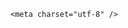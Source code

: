 <!DOCTYPE html>
<html lang="zh-CN">

<head>
    
<title>广州一高校老师上课迟到一分钟，被认定为教学事故，是不是罚得太重了？对提高教育质量有用吗？_腾讯新闻</title>
<meta name="keywords" content="高校老师,教学,高校,迟到一分钟,规章制度,老师,教师,上课">
<meta name="description" content="大皖新闻讯 5月26日，有网民爆料称，广州某职业学院近期在校内发布了两起教学事故，一起为一名老师上课迟到1分钟，另一起为一名老师提前下课2分钟。迟到早退一两分钟被认定为教学事故，引发争议。27日，大皖新闻记者联系上该学院，工作人员答复称，如果被通报是因为触犯了学校的相关规定。“要是学校没有教学秩序，每个人都...">
<meta name="author" content="腾讯网">
<meta name="copyright" content="Copyright 1998 - 2025 Tencent. All Rights Reserved">
<meta property="og:type" content="news" />

<meta property="og:title" content="广州一高校老师上课迟到一分钟，被认定为教学事故，是不是罚得太重了？对提高教育质量有用吗？_腾讯新闻" />
<meta property="og:description" content="大皖新闻讯 5月26日，有网民爆料称，广州某职业学院近期在校内发布了两起教学事故，一起为一名老师上课迟到1分钟，另一起为一名老师提前下课2分钟。迟到早退一两分钟被认定为教学事故，引发争议。27日，大皖新闻记者联系上该学院，工作人员答复称，如果被通报是因为触犯了学校的相关规定。“要是学校没有教学秩序，每个人都..." />
<meta property="og:url" content="https://news.qq.com/rain/a/20250528Q01H1F00" />
<meta property="og:image" content="https://inews.gtimg.com/news_ls/O6Cj2AgxDnenkMFfL3im0wMsPcFQn_W5MXRyTUyijOB9sAA_640330/0" />
<meta property="article:author" content="" />
<meta property="article:published_time" content="2025-05-28 12:56:24" />
<meta property="category" content="" />

    <meta charset="utf-8" />
<meta http-equiv="X-UA-Compatible" content="IE=Edge" />
<meta name="viewport" content="width=device-width, initial-scale=1, shrink-to-fit=no" />
<link rel="dns-prefetch" href="mat1.gtimg.com">
<link rel="dns-prefetch" href="i.news.qq.com">
<link rel="shortcut icon" href="https://mat1.gtimg.com/qqcdn/qqindex2021/favicon.ico">
<script nomodule="true" src="https://mat1.gtimg.com/qqcdn/qqindex2021/common-static/20240515201444/core3-37-1.min.js"></script>
<script>
  try {
    if (!window.IntersectionObserver) {
      var observerScript = document.createElement('script');
      observerScript.src = "https://mat1.gtimg.com/qqcdn/qqindex2021/common-static/20241024141058/intersection-observer-polyfill.js";
      document.head.appendChild(observerScript);
    }
  } catch (error) {}
</script>

<script>
  try {
    if (!Element.prototype.scrollTo) {
      var scrollScript = document.createElement('script');
      scrollScript.src = "https://mat1.gtimg.com/qqcdn/qqindex2021/common-static/20241025153001/scroll-behavior-polyfill.js";
      document.head.appendChild(scrollScript);
    }
  } catch (error) {}
</script>
<script>
  try {
    if ('scrollRestoration' in window.history) {
      window.history.scrollRestoration = 'manual';
    }
    window.isPcClient = Boolean(window.electron) && (
      window.navigator.userAgent.indexOf('pc-client') > 0 ||
      window.navigator.userAgent.indexOf('TencentNews') > 0
    );
  } catch {}
</script>
<script>
  try {
    if (window.isPcClient) {
      var bodyStyle = document.createElement('style');
      bodyStyle.innerText = 'body{ zoom: 0.95 }';
      document.head.appendChild(bodyStyle);
    }
  } catch {}
</script>
<script>
  window.DATA = {"commentid":"","copyright_wording_share":"免责声明","is_deleted":0,"remarks":"","FadCid":"","ai_switch":true,"categoryrray":{"category_id":"69","sub_category_id":"769"},"id":"20250528Q01H1F00","intro":"","likeInfo":0,"relate_extend_infos":{"title":"老师上课迟到一分钟，被认定为教学事故，广东涉事高校回应","url":"http://view.inews.qq.com/a/20250527A08M8S00","abstract":"大皖新闻讯 5月26日，有网民爆料称，广州某职业学院近期在校内发布了两起教学事故，一起为一名老师上课迟到1分钟，另一起为一名老师提前下课2分钟。迟到早退一两分钟被认定为教学事故，引发争议。27日，大皖新闻记者联系上该学院，工作人员答复称，如果被通报是因为触犯了学校的相关规定。“要是学校没有教学秩序，每个人都...","id":"20250527A08M8S00","imgURL":"https://inews.gtimg.com/news_ls/O9vHbfhFP0C4aMh5gc6X2fw8NlCMs-sSMQ2_8p9oCNsT8AA_640330/0","imgURLSmall":"https://inews.gtimg.com/news_ls/O9vHbfhFP0C4aMh5gc6X2fw8NlCMs-sSMQ2_8p9oCNsT8AA_150120/0","longTitle":"老师上课迟到一分钟，被认定为教学事故，广东涉事高校回应"},"ret":0,"attribute":{},"content":null,"extra_property":{"zanSkinType":"","FeedbackDetailDisableInsert":1},"card":{"chlid":"22983986","update_frequency":"1970-01-01 08:00:00","vip_desc":"腾讯新闻问答课代表官方账号","vip_icon":"http://inews.gtimg.com/newsapp_ls/0/14876051701/0","liveInfo":{},"icon":"https://inews.gtimg.com/om_ls/OPBO91JgEbYG-O62jC2hCRA_yoydsA8oEANb87pxgNxKgAA_200200/0","vip_icon_night":"http://inews.gtimg.com/newsapp_ls/0/14876052067/0","suid":"8QMc339d5IQeuTzY5QN3","chlname":"问答课代表","msgEntry":1,"uin":"ecbe89d289b6198c7996f16538ebc224f9","vip_place":"left","vip_type":"30012","desc":"腾讯新闻问答课代表，结合当下热点新闻和网友热议，发现好问题，期待好回答。","vip_type_new":"30012","cpLevel":2},"copyright_share":"本文来自腾讯新闻客户端创作者，不代表腾讯新闻的观点和立场。","forbidCommentUpDown":0,"question_id":"","shareDesc":"腾讯新闻","already_answer":false,"abstract":"","all_long_pic":1,"closeCommentBanner":0,"enableDiffusion":1,"final_declare":["个人观点，仅供参考"],"news_app_recommend_status":4,"self_declare":{"declare":"个人观点，仅供参考"},"surl":"https://view.inews.qq.com/a/20250528Q01H1F00","article_category":"69","channelEntryJumpType":1,"emojiRelatedSwitch":1,"news_update_time":1748434553,"questionInfo":{"thumbnails_qqnews":["https://inews.gtimg.com/om_ls/OMytoIoAxH9YQoK1Auvu7QZJQjw44tcRZnCeT3LlPvDKkAA_294195/0"],"title":"广州一高校老师上课迟到一分钟，被认定为教学事故，是不是罚得太重了？对提高教育质量有用吗？","url":"http://view.inews.qq.com/a/20250528Q01H1F00","abstract":"","id":"20250528Q01H1F00","longtitle":"一高校老师上课迟到一分钟被认定为教学事故，是不是罚得太重了？","question_short_title":"广州一高校老师上课迟到一分钟，被认定为教学事故，是不是罚得太重了？对提高教育质量有用吗？","relate_extend_infos":[{"abstract":"大皖新闻讯 5月26日，有网民爆料称，广州某职业学院近期在校内发布了两起教学事故，一起为一名老师上课迟到1分钟，另一起为一名老师提前下课2分钟。迟到早退一两分钟被认定为教学事故，引发争议。27日，大皖新闻记者联系上该学院，工作人员答复称，如果被通报是因为触犯了学校的相关规定。“要是学校没有教学秩序，每个人都...","articletype":"0","id":"20250527A08M8S00","longtitle":"老师上课迟到一分钟，被认定为教学事故，广东涉事高校回应","picShowType":"90092","thumbnails_qqnews":["https://inews.gtimg.com/news_ls/O9vHbfhFP0C4aMh5gc6X2fw8NlCMs-sSMQ2_8p9oCNsT8AA_294195/0"],"title":"老师上课迟到一分钟，被认定为教学事故，广东涉事高校回应","url":"https://view.inews.qq.com/a/20250527A08M8S00"}]},"safe_cntl":{"close_all_ad":0,"close_all_emoticon_comment":0,"close_all_favorite":0,"close_all_rel":0,"close_comment_dislike":0,"close_global_news_sis":0,"emoticon_comment_mode":0,"close_relate_thing":0,"close_share_pull":0},"shareImg":"https://inews.gtimg.com/om_ls/OMytoIoAxH9YQoK1Auvu7QZJQjw44tcRZnCeT3LlPvDKkAA_870492/0","time":"2025-05-28 08:08:54","detail_entry":{"is_orignal":1,"orignal_entry":1},"disableDeclare":1,"isSensitive":0,"url":"https://view.inews.qq.com/a/20250528Q01H1F00","atype":232,"emojiSwitch":1,"title":"广州一高校老师上课迟到一分钟，被认定为教学事故，是不是罚得太重了？对提高教育质量有用吗？","answer_num":5,"adInfo":{"openAdsPhotos":1,"openAdsText":1,"openRelatedNewsAd":1,"openAds":1,"openAdsComment":1},"content_words_num":40,"iNewsRecommendLevel":1,"cms_id":"20250528Q01H1F00","articleId":"20250528Q04BAU00","article_type":232,"tags":"","desc":"大皖新闻讯 5月26日，有网民爆料称，广州某职业学院近期在校内发布了两起教学事故，一起为一名老师上课迟到1分钟，另一起为一名老师提前下课2分钟。迟到早退一两分钟被认定为教学事故，引发争议。27日，大皖新闻记者联系上该学院，工作人员答复称，如果被通报是因为触犯了学校的相关规定。“要是学校没有教学秩序，每个人都...","videoArr":[]};
</script>
<script>
  window.channelInfo = {"channelConfig":{"channelNav":[{"_auto_id":"1","active_alien_img":"","alien_img":"","channel_id":"news_news_home","is_local":"0","link":"https://www.qq.com","name_cn":"首页","name_en":"home"},{"_auto_id":"2","active_alien_img":"","alien_img":"","channel_id":"news_news_top","is_local":"0","link":"","name_cn":"要闻","name_en":"news"},{"_auto_id":"4","active_alien_img":"","alien_img":"","channel_id":"news_news_bj","is_local":"1","link":"","name_cn":"北京","name_en":"bj"},{"_auto_id":"5","active_alien_img":"","alien_img":"","channel_id":"news_news_finance","is_local":"0","link":"","name_cn":"财经","name_en":"finance"},{"_auto_id":"6","active_alien_img":"","alien_img":"","channel_id":"news_news_tech","is_local":"0","link":"","name_cn":"科技","name_en":"tech"},{"_auto_id":"7","active_alien_img":"","alien_img":"","channel_id":"tv","is_local":"0","link":"https://v.qq.com/channel/tv/?ptag=qqnews","name_cn":"电视剧","name_en":"tv"},{"_auto_id":"8","active_alien_img":"","alien_img":"","channel_id":"news_news_qa","is_local":"0","link":"","name_cn":"热问","name_en":"qa"},{"_auto_id":"9","active_alien_img":"","alien_img":"","channel_id":"news_news_ent","is_local":"0","link":"","name_cn":"娱乐","name_en":"ent"},{"_auto_id":"10","active_alien_img":"","alien_img":"","channel_id":"variety","is_local":"0","link":"https://v.qq.com/channel/variety/?ptag=qqnews","name_cn":"综艺","name_en":"variety"},{"_auto_id":"11","active_alien_img":"","alien_img":"","channel_id":"news_news_sports","is_local":"0","link":"","name_cn":"体育","name_en":"sports"},{"_auto_id":"13","active_alien_img":"","alien_img":"","channel_id":"news_news_nba","is_local":"0","link":"","name_cn":"NBA","name_en":"nba"},{"_auto_id":"14","active_alien_img":"","alien_img":"","channel_id":"news_news_world","is_local":"0","link":"","name_cn":"国际","name_en":"world"},{"_auto_id":"15","active_alien_img":"","alien_img":"","channel_id":"news_news_mil","is_local":"0","link":"","name_cn":"军事","name_en":"milite"},{"_auto_id":"16","active_alien_img":"","alien_img":"","channel_id":"news_news_auto","is_local":"0","link":"","name_cn":"汽车","name_en":"auto"},{"_auto_id":"17","active_alien_img":"","alien_img":"","channel_id":"news_news_house","is_local":"0","link":"","name_cn":"房产","name_en":"house"},{"_auto_id":"18","active_alien_img":"","alien_img":"","channel_id":"news_news_edu","is_local":"0","link":"","name_cn":"教育","name_en":"edu"},{"_auto_id":"19","active_alien_img":"","alien_img":"","channel_id":"news_news_antip","is_local":"0","link":"","name_cn":"健康","name_en":"health"},{"_auto_id":"20","active_alien_img":"","alien_img":"","channel_id":"news_news_video","is_local":"0","link":"","name_cn":"视频","name_en":"video"},{"_auto_id":"21","active_alien_img":"","alien_img":"","channel_id":"news_news_game","is_local":"0","link":"","name_cn":"游戏","name_en":"games"},{"_auto_id":"22","active_alien_img":"","alien_img":"","channel_id":"news_news_nchupin","is_local":"0","link":"","name_cn":"眼界","name_en":"chupin"},{"_auto_id":"24","active_alien_img":"","alien_img":"","channel_id":"news_news_football","is_local":"0","link":"","name_cn":"足球","name_en":"football"},{"_auto_id":"25","active_alien_img":"","alien_img":"","channel_id":"news_news_kepu","is_local":"0","link":"","name_cn":"科学","name_en":"kepu"},{"_auto_id":"26","active_alien_img":"","alien_img":"","channel_id":"news_news_digi","is_local":"0","link":"","name_cn":"数码","name_en":"digi"},{"_auto_id":"28","active_alien_img":"","alien_img":"","channel_id":"ymzx","is_local":"0","link":"https://gamer.qq.com/v2/cloudgame/game/96897?ichannel=txxwpc0Ftxxwpc1","name_cn":"元梦之星","name_en":"news_news_ymzx"},{"_auto_id":"31","active_alien_img":"","alien_img":"","channel_id":"movie","is_local":"0","link":"https://v.qq.com/channel/movie/?ptag=qqnews","name_cn":"电影","name_en":"movie"},{"_auto_id":"32","active_alien_img":"","alien_img":"","channel_id":"news_news_esport","is_local":"0","link":"","name_cn":"电竞","name_en":"esport"},{"_auto_id":"34","active_alien_img":"","alien_img":"","channel_id":"news_news_history","is_local":"0","link":"","name_cn":"历史","name_en":"history"},{"_auto_id":"35","active_alien_img":"","alien_img":"","channel_id":"news_news_baby","is_local":"0","link":"","name_cn":"育儿","name_en":"baby"},{"_auto_id":"36","active_alien_img":"","alien_img":"","channel_id":"hbjy","is_local":"0","link":"https://gp.qq.com/act/a20250421mnqlx/news.shtml","name_cn":"和平精英","name_en":"news_news_hbjy"},{"_auto_id":"37","active_alien_img":"","alien_img":"","channel_id":"cloud_gamer","is_local":"0","link":"https://gamer.qq.com/?ichannel=txxwpc0Ftxxwpc1","name_cn":"云游戏","name_en":"cloud_gamer"},{"_auto_id":"38","active_alien_img":"","alien_img":"","channel_id":"news_news_lic","is_local":"0","link":"","name_cn":"理财","name_en":"finance_licai"},{"_auto_id":"39","active_alien_img":"","alien_img":"","channel_id":"news_news_istock","is_local":"0","link":"","name_cn":"股票","name_en":"finance_stock"},{"_auto_id":"40","active_alien_img":"","alien_img":"","channel_id":"ren_min_shi_pin","is_local":"0","link":"https://news.qq.com/omn/author/8QMd3Hld74cbujbY?tab=om_video","name_cn":"人民视频","name_en":"ren_min_shi_pin"},{"_auto_id":"41","active_alien_img":"","alien_img":"","channel_id":"news_news_weather","is_local":"0","link":"https://tianqi.qq.com/index.htm","name_cn":"天气","name_en":"weather"}]}};
</script>
<script>
  window.articleConfig = {"rightConfig":[{"_auto_id":"1","category_key":"default","modules":"{\"moduleList\":[{\"title\":\"精选视频\",\"id\":\"video_album\",\"videoType\":\"tag\",\"videoId\":\"aUepxrtchGM=\"},{\"title\":\"下载条\",\"id\":\"download_banner\",\"isSticky\":1},{\"title\":\"热点榜\",\"id\":\"hot_rank_list\",\"isSticky\":1},{\"title\":\"广告推广\",\"id\":\"ssp_ad_module\",\"category\":\"ad_ssp\",\"loid\":\"109\",\"isSticky\":1}]}"}],"tonglanAdConfig":[],"bottomConfig":[],"videoAdConfig":[],"rightGameConfig":[]};
</script>
<script src="https://mat1.gtimg.com/www/js/emonitor/custom_ed041a23.js" charset="utf-8"></script>
<script>
  try {
    window.emonitorIns = emonitor.create({
      name: 'newsqq_quesionArticle',
      atta: {
        name: 'newsqq',
      },
      mode: '007',
    });
  } catch (err) {
    console.warn(err);
  }
</script>
<link href="https://mat1.gtimg.com/qqcdn/qqindex2021/common-static/hel/qqnews-pc-dc_20250526065055/static/css/qa.css" rel="stylesheet">

<script>window.__HEL_PRESET_META__={"qqnews-pc-components":{"app":{"id":1366,"name":"qqnews-pc-components","app_group_name":"qqnews-pc-components","proj_ver":{"map":{},"utime":0},"online_version":"qqnews-pc-components_20250515055747","build_version":"qqnews-pc-components_20250526064847","update_at":"2025-05-26T10:49:41.000Z","desc":"set by [init], from container [formal.pc.dc.sz100981] worker [2]"},"version":{"sub_app_name":"qqnews-pc-components","sub_app_version":"qqnews-pc-components_20250526064847","src_map":{"webDirPath":"https://mat1.gtimg.com/qqcdn/qqindex2021/common-static/hel/qqnews-pc-components_20250526064847","htmlIndexSrc":"https://mat1.gtimg.com/qqcdn/qqindex2021/common-static/hel/qqnews-pc-components_20250526064847/index.html","extractMode":"all","iframeSrc":"","chunkCssSrcList":["https://mat1.gtimg.com/qqcdn/qqindex2021/common-static/hel/qqnews-pc-components_20250526064847/static/css/index.css"],"chunkJsSrcList":["https://mat1.gtimg.com/qqcdn/qqindex2021/common-static/hel/qqnews-pc-components_20250526064847/static/js/index.js"],"staticCssSrcList":[],"staticJsSrcList":["https://mat1.gtimg.com/qqcdn/qqindex2021/static/20231212123233/react.production.min.js","https://mat1.gtimg.com/qqcdn/qqindex2021/static/20231212123233/react-dom.production.min.js","https://mat1.gtimg.com/qqcdn/qqindex2021/common-static/hel/hel-base-v16.js"],"relativeCssSrcList":[],"relativeJsSrcList":[],"privCssSrcList":[],"srvModSrcList":[],"srvModSrcIndex":"","headAssetList":[{"tag":"staticScript","append":false,"attrs":{"src":"https://mat1.gtimg.com/qqcdn/qqindex2021/static/20231212123233/react.production.min.js"}},{"tag":"staticScript","append":false,"attrs":{"src":"https://mat1.gtimg.com/qqcdn/qqindex2021/static/20231212123233/react-dom.production.min.js"}},{"tag":"staticScript","append":false,"attrs":{"src":"https://mat1.gtimg.com/qqcdn/qqindex2021/common-static/hel/hel-base-v16.js"}},{"tag":"script","append":true,"attrs":{"src":"https://mat1.gtimg.com/qqcdn/qqindex2021/common-static/hel/qqnews-pc-components_20250526064847/static/js/index.js","defer":""}},{"tag":"link","append":true,"attrs":{"href":"https://mat1.gtimg.com/qqcdn/qqindex2021/common-static/hel/qqnews-pc-components_20250526064847/static/css/index.css","rel":"stylesheet"}}],"bodyAssetList":[]},"update_at":"2025-05-26T10:49:40.000Z","create_at":"2025-05-26T10:49:40.000Z","_worker_id":"2","_is_backup":true}}}</script>
<script>window.__VIEW_PATH__="question.ejs";</script>
</head>

<body id="dc-question-body">
  <div id="root"></div>
    <iframe style="display: none;" src="https://i.news.qq.com/web_backend/getWebPacUid"></iframe>
<script src="https://mat1.gtimg.com/qqcdn/qqindex2021/common-static/20240805160928/react.production.min.js"></script>
<script src="https://mat1.gtimg.com/qqcdn/qqindex2021/common-static/20240805160928/react-dom.production.min.js"></script>
<script src="https://mat1.gtimg.com/qqcdn/qqindex2021/common-static/20241018171503/universal-report.min.js"></script>
<script defer type="text/javascript" src="https://mat1.gtimg.com/qqcdn/qqindex2021/libs/barrier/aria.js?appid=9327b8b06379d9d1728bbfbe2025ef9c" charset="utf-8"></script>
<script defer src="https://t.captcha.qq.com/TCaptcha.js"></script>
<script>document.cookie="hel_err=;path=/;";</script>
<script src="https://mat1.gtimg.com/qqcdn/qqindex2021/common-static/hel/hel-base-v16.js"></script>
<script src="https://mat1.gtimg.com/qqcdn/qqindex2021/common-static/hel/qqnews-pc-hel-entry_20250117174052/static/js/index.js"></script>
<link rel="preload" href="https://mat1.gtimg.com/qqcdn/qqindex2021/common-static/hel/qqnews-pc-dc_20250526065055/static/js/qa.js" as="script">
<link rel="preload" href="https://mat1.gtimg.com/qqcdn/qqindex2021/common-static/hel/qqnews-pc-components_20250526064847/static/js/index.js" as="script">
<script>window.loadProject("https://mat1.gtimg.com/qqcdn/qqindex2021/common-static/hel/qqnews-pc-dc_20250526065055/static/js/qa.js");</script>
<iframe id="videoFrame" style="display: none;" src="https://video.qq.com/cookie/sync_qqnews.html"></iframe>
</body>

</html>
